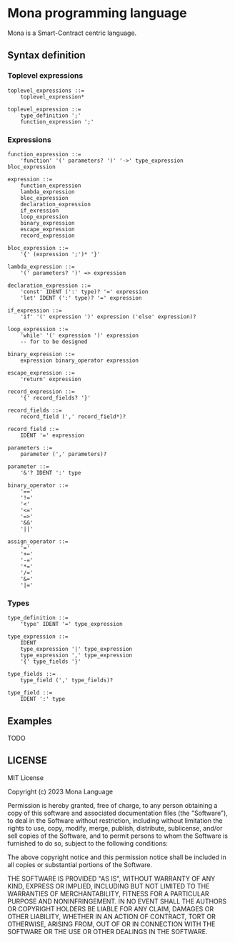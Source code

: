 # Mona programming language

Mona is a Smart-Contract centric language.  

## Syntax definition

### Toplevel expressions

```
toplevel_expressions ::=
    toplevel_expression*
    
toplevel_expression ::=
    type_definition ';'
    function_expression ';'
```

### Expressions

```    
function_expression ::=
    'function' '(' parameters? ')' '->' type_expression bloc_expression

expression ::=
    function_expression
    lambda_expression
    bloc_expression
    declaration_expression
    if_exression
    loop_expression
    binary_expression
    escape_expression
    record_expression

bloc_expression ::= 
    '{' (expression ';')* '}'
    
lambda_expression ::=
    '(' parameters? ')' => expression
    
declaration_expression ::=
    'const' IDENT (':' type)? '=' expression
    'let' IDENT (':' type)? '=' expression
    
if_expression ::=
    'if' '(' expression ')' expression ('else' expression)?
    
loop_expression ::=
    'while' '(' expression ')' expression
    -- for to be designed
    
binary_expression ::=
    expression binary_operator expression 
    
escape_expression ::=
    'return' expression
    
record_expression ::=
    '{' record_fields? '}'

record_fields ::=
    record_field (',' record_field*)?
    
record_field ::=
    IDENT '=' expression
  
parameters ::=
    parameter (',' parameters)?  
  
parameter ::=
    '&'? IDENT ':' type
    
binary_operator ::=
    '=='
    '!='
    '<'
    '<='
    '=>'   
    '&&'
    '||'
    
assign_operator ::=
    '=' 
    '+='
    '-='
    '*='
    '/='
    '&='
    '|='    
```

### Types

```
type_definition ::=
    'type' IDENT '=' type_expression
    
type_expression ::=
    IDENT
    type_expression '|' type_expression
    type_expression ',' type_expression
    '{' type_fields '}'     
    
type_fields ::=
    type_field (',' type_fields)? 

type_field ::=
    IDENT ':' type
```

## Examples

TODO

## LICENSE

MIT License

Copyright (c) 2023 Mona Language

Permission is hereby granted, free of charge, to any person obtaining a copy
of this software and associated documentation files (the "Software"), to deal
in the Software without restriction, including without limitation the rights
to use, copy, modify, merge, publish, distribute, sublicense, and/or sell
copies of the Software, and to permit persons to whom the Software is
furnished to do so, subject to the following conditions:

The above copyright notice and this permission notice shall be included in all
copies or substantial portions of the Software.

THE SOFTWARE IS PROVIDED "AS IS", WITHOUT WARRANTY OF ANY KIND, EXPRESS OR
IMPLIED, INCLUDING BUT NOT LIMITED TO THE WARRANTIES OF MERCHANTABILITY,
FITNESS FOR A PARTICULAR PURPOSE AND NONINFRINGEMENT. IN NO EVENT SHALL THE
AUTHORS OR COPYRIGHT HOLDERS BE LIABLE FOR ANY CLAIM, DAMAGES OR OTHER
LIABILITY, WHETHER IN AN ACTION OF CONTRACT, TORT OR OTHERWISE, ARISING FROM,
OUT OF OR IN CONNECTION WITH THE SOFTWARE OR THE USE OR OTHER DEALINGS IN THE
SOFTWARE.
